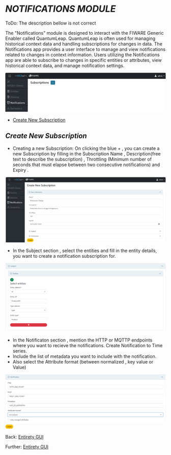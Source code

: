 # *NOTIFICATIONS MODULE*

ToDo: The description bellow is not correct

The "Notifications" module is designed to interact with the FIWARE Generic Enabler called QuantumLeap.
QuantumLeap is often used for managing historical context data and handling subscriptions for changes in data.
The Notifications app provides a user interface to manage and view notifications related to changes in context information.
Users utilizing the Notifications app are able to subscribe to changes in specific entities or attributes, view historical context data, and manage notification settings.

![Alt text](images/image-17.png)

- [Create New Subscription](#create-new-subscription)

## *Create New Subscription*
-	Creating a new Subscription: On clicking the blue + , you can create a new Subscription by filling in the Subscription Name , Description(free text to describe the subscription) , Throttling (Minimum number of seconds that must elapse between two consecutive notifications) and Expiry .

![Alt text](images/image-18.png)

-	In the Subject section , select the entities and fill in the entity details, you want to create a notification subscription for.

![Alt text](images/image-19.png)

-	In the Notificaton section , mention the HTTP or MQTTP endpoints where you want to recieve the notifications. Create Notification to Time series.
-	Include the list of metadata you want to include with the notification.
-	Also select the Attribute format (between normalized , key value or Value)

![Alt text](images/image-20.png)

Back: [Entirety GUI](https://github.com/N5GEH/n5geh.tools.entirety/blob/106-documentation-GUI/docs/GUI_TUTORIALS.md/#Modules)

Further: [Entirety GUI](https://github.com/N5GEH/n5geh.tools.entirety/blob/106-documentation-GUI/docs/GUI_TUTORIALS.md/#Modules)
